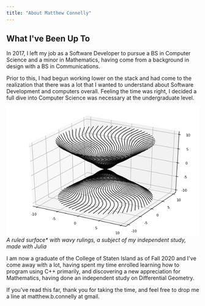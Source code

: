 ```yaml
---
title: "About Matthew Connelly"
---
```



## What I've Been Up To

In 2017, I left my job as a Software Developer to pursue a BS in Computer Science and a minor in Mathematics, having come from a background in design with a BS in Communications.

Prior to this, I had begun working lower on the stack and had come to the realization that there was a lot that I wanted to understand about Software Development and computers overall. Feeling the time was right, I decided a full dive into Computer Science was necessary at the undergraduate level.

![](/images/groovy-rotation.png)  
_A ruled surface\* with wavy rulings, a subject of my independent study, made with Julia_

I am now a graduate of the College of Staten Island as of Fall 2020 and I've come away with a lot, having spent my time enrolled learning how to program using C++ primarily, and discovering a new appreciation for Mathematics, having done an independent study on Differential Geometry.


If you've read this far, thank you for taking the time, and feel free to drop me a line at matthew.b.connelly at gmail.